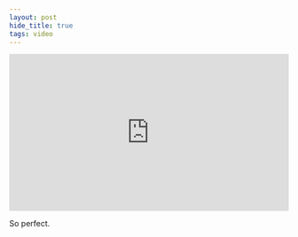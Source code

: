 ```yaml
---
layout: post
hide_title: true
tags: video
---
```

<div style="left: 0; width: 100%; height: 0; position: relative; padding-bottom: 56.25%;"><iframe src="https://www.youtube.com/embed/t3r51QI4Ctw?rel=0" style="border: 0; top: 0; left: 0; width: 100%; height: 100%; position: absolute;" allowfullscreen scrolling="no" allow="encrypted-media; accelerometer; gyroscope; picture-in-picture"></iframe></div>

So perfect.
